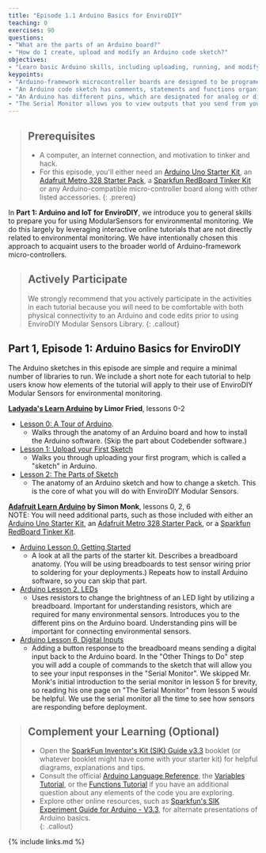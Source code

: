 ```yaml
---
title: "Episode 1.1 Arduino Basics for EnviroDIY"
teaching: 0
exercises: 90
questions:
- "What are the parts of an Arduino board?"
- "How do I create, upload and modify an Arduino code sketch?"
objectives:
- "Learn basic Arduino skills, including uploading, running, and modifying sketches."
keypoints:
- "Arduino-framework microcontroller boards are designed to be programed to interact with the real world."
- "An Arduino code sketch has comments, statements and functions organized into two main blocks, the `setup()` function block and the `loop()` function block."
- "An Arduino has different pins, which are designated for analog or digital inputs and outputs."
- "The Serial Monitor allows you to view outputs that you send from your Arduino."
---
```

> ## Prerequisites
>
> - A computer, an internet connection, and motivation to tinker and hack.
> - For this episode, you'll either need an [Arduino Uno Starter Kit](https://www.amazon.com/gp/product/B00BT0NDB8), an [Adafruit Metro 328 Starter Pack](https://www.adafruit.com/product/3345), a [Sparkfun RedBoard Tinker Kit](https://www.sparkfun.com/products/14556) or any Arduino-compatible micro-controller board along with other listed accessories.
{: .prereq}


In **Part 1: Arduino and IoT for EnviroDIY**, we introduce you to general skills to prepare you for using ModularSensors for environmental monitoring. We do this largely by leveraging interactive online tutorials that are not directly related to environmental monitoring. We have intentionally chosen this approach to acquaint users to the broader world of Arduino-framework micro-controllers.


> ## Actively Participate
> We strongly recommend that you actively participate in the activities in each tutorial because you will need to be comfortable with both physical connectivity to an Arduino and code edits prior to using EnviroDIY Modular Sensors Library.
{: .callout}


## Part 1, Episode 1: Arduino Basics for EnviroDIY

The Arduino sketches in this episode are simple and require a minimal number of libraries to run. We include a short note for each tutorial to help users know how elements of the tutorial will apply to their use of EnviroDIY Modular Sensors for environmental monitoring.

**[Ladyada's Learn Arduino](https://learn.adafruit.com/series/ladyadas-learn-arduino) by Limor Fried**, lessons 0-2

- [Lesson 0: A Tour of Arduino](https://learn.adafruit.com/ladyadas-learn-arduino-lesson-number-0).
  - Walks through the anatomy of an Arduino board and how to install the Arduino software. (Skip the part about Codebender software.)
- [Lesson 1: Upload your First Sketch](https://learn.adafruit.com/ladyadas-learn-arduino-lesson-number-1)
  - Walks you through uploading your first program, which is called a "sketch" in Arduino.
- [Lesson 2: The Parts of Sketch](https://learn.adafruit.com/ladyadas-learn-arduino-lesson-number-2)
  - The anatomy of an Arduino sketch and how to change a sketch. This is the core of what you will do with EnviroDIY Modular Sensors.


**[Adafruit Learn Arduino](https://learn.adafruit.com/series/learn-arduino) by Simon Monk**, lessons 0, 2, 6  
NOTE: You will need additional parts, such as those included with either an [Arduino Uno Starter Kit](https://www.amazon.com/gp/product/B00BT0NDB8), an [Adafruit Metro 328 Starter Pack](https://www.adafruit.com/product/3345), or a [Sparkfun RedBoard Tinker Kit](https://www.sparkfun.com/products/14556).

- [Arduino Lesson 0. Getting Started](https://learn.adafruit.com/lesson-0-getting-started)
  - A look at all the parts of the starter kit. Describes a breadboard anatomy. (You will be using breadboards to test sensor wiring prior to soldering for your deployments.) Repeats how to install Arduino software, so you can skip that part.
- [Arduino Lesson 2. LEDs](https://learn.adafruit.com/adafruit-arduino-lesson-2-leds)
  - Uses resistors to change the brightness of an LED light by utilizing a breadboard. Important for understanding resistors, which are required for many environmental sensors. Introduces you to the different pins on the Arduino board. Understanding pins will be important for connecting environmental sensors.
- [Arduino Lesson 6. Digital Inputs](https://learn.adafruit.com/adafruit-arduino-lesson-6-digital-inputs)
  - Adding a button response to the breadboard means sending a digital input back to the Arduino board. In the "Other Things to Do" step you will add a couple of commands to the sketch that will allow you to see your input responses in the "Serial Monitor". We skipped Mr. Monk's initial introduction to the serial monitor in lesson 5 for brevity, so reading his one page on "The Serial Monitor" from lesson 5 would be helpful. We use the serial monitor all the time to see how sensors are responding before deployment.


> ## Complement your Learning (Optional)
> - Open the [SparkFun Inventor's Kit (SIK) Guide v3.3](https://cdn.sparkfun.com/datasheets/Kits/SFE03-0012-SIK.Guide-300dpi-01.pdf) booklet (or whatever booklet might have come with your starter kit) for helpful diagrams, explanations and tips.
> - Consult the official [Arduino Language Reference](https://www.arduino.cc/reference/en/), the [Variables Tutorial](https://www.arduino.cc/en/Tutorial/Variables), or the [Functions Tutorial](https://www.arduino.cc/en/Reference/FunctionDeclaration) if you have an additional question about any elements of the code you are exploring.
> - Explore other online resources, such as [Sparkfun's SIK Experiment Guide for Arduino - V3.3](https://learn.sparkfun.com/tutorials/sik-experiment-guide-for-arduino---v33), for alternate presentations of Arduino basics.  
{: .callout}



{% include links.md %}
